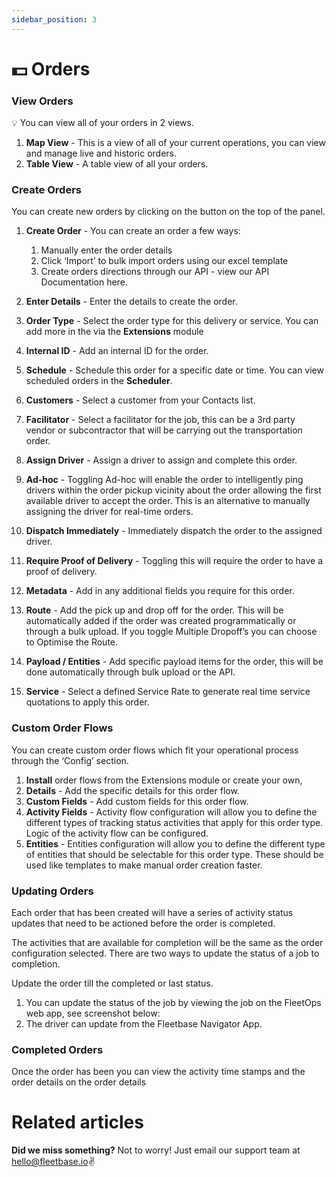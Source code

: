 ```yaml
---
sidebar_position: 3
---
```


# 💵 Orders

### View Orders

💡 You can view all of your orders in 2 views.

1. **Map View** - This is a view of all of your current operations, you can view and manage live and historic orders. 
2. **Table View** - A table view of all your orders.

### Create Orders

You can create new orders by clicking on the button on the top of the panel.

1. **Create Order** - You can create an order a few ways:
    1. Manually enter the order details
    2. Click ‘Import’ to bulk import orders using our excel template
    3. Create orders directions through our API - view our API Documentation here. 
    
2. **Enter Details** - Enter the details to create the order.

1. **Order Type** - Select the order type for this delivery or service. You can add more in the via the **Extensions** module 
2. **Internal ID** - Add an internal ID for the order. 
3. **Schedule** -  Schedule this order for a specific date or time. You can view scheduled orders in the **Scheduler**. 
4. **Customers** - Select a customer from your Contacts list. 
5. **Facilitator** - Select a facilitator for the job, this can be a 3rd party vendor or subcontractor that will be carrying out the transportation order. 
6. **Assign Driver** - Assign a driver to assign and complete this order. 
7. **Ad-hoc** - Toggling Ad-hoc will enable the order to intelligently ping drivers within the order pickup vicinity about the order allowing the first available driver to accept the order. This is an alternative to manually assigning the driver for real-time orders. 
8. **Dispatch Immediately** - Immediately dispatch the order to the assigned driver. 
9. **Require Proof of Delivery** - Toggling this will require the order to have a proof of delivery.
10. **Metadata** - Add in any additional fields you require for this order.
11. **Route** - Add the pick up and drop off for the order. This will be automatically added if the order was created programmatically or through a bulk upload. If you toggle Multiple Dropoff’s you can choose to Optimise the Route.  
12. **Payload / Entities** - Add specific payload items for the order, this will be done automatically through bulk upload or the API.
13. **Service** - Select a defined Service Rate to generate real time service quotations to apply this order.

### Custom Order Flows

You can create custom order flows which fit your operational process through the ‘Config’ section.

1. **Install** order flows from the Extensions module or create your own, 
2. **Details** - Add the specific details for this order flow. 
3. **Custom Fields** - Add custom fields for this order flow. 
4. **Activity Fields** - Activity flow configuration will allow you to define the different types of tracking status activities that apply for this order type. Logic of the activity flow can be configured. 
5. **Entities** - Entities configuration will allow you to define the different type of entities that should be selectable for this order type. These should be used like templates to make manual order creation faster.

### Updating Orders

Each order that has been created will have a series of activity status updates that need to be actioned before the order is completed. 

The activities that are available for completion will be the same as the order configuration selected. There are two ways to update the status of a job to completion.

Update the order till the completed or last status. 

1. You can update the status of the job by viewing the job on the FleetOps web app, see screenshot below:
2. The driver can update from the Fleetbase Navigator App. 

### Completed Orders

Once the order has been you can view the activity time stamps and the order details on the order details

# Related articles

**Did we miss something?**
Not to worry! Just email our support team at hello@fleetbase.io✌️

<!-- Docusaurus creates a **page for each blog post**, but also a **blog index page**, a **tag system**, an **RSS** feed...

## Create your first Post

Create a file at `blog/2021-02-28-greetings.md`:

```md title="blog/2021-02-28-greetings.md"
---
slug: greetings
title: Greetings!
authors:
  - name: Joel Marcey
    title: Co-creator of Docusaurus 1
    url: https://github.com/JoelMarcey
    image_url: https://github.com/JoelMarcey.png
  - name: Sébastien Lorber
    title: Docusaurus maintainer
    url: https://sebastienlorber.com
    image_url: https://github.com/slorber.png
tags: [greetings]
---

Congratulations, you have made your first post!

Feel free to play around and edit this post as much you like.
```

A new blog post is now available at [http://localhost:3000/blog/greetings](http://localhost:3000/blog/greetings). -->
